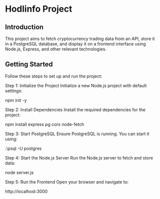 # Hodlinfo Project

## Introduction
This project aims to fetch cryptocurrency trading data from an API, store it in a PostgreSQL database, and display it on a frontend interface using Node.js, Express, and other relevant technologies.

## Getting Started
Follow these steps to set up and run the project:

Step 1: Initialize the Project
Initialize a new Node.js project with default settings:

npm init -y

Step 2: Install Dependencies
Install the required dependencies for the project:

npm install express pg cors node-fetch

Step 3: Start PostgreSQL
Ensure PostgreSQL is running. You can start it using:

.\psql -U postgres

Step 4: Start the Node.js Server
Run the Node.js server to fetch and store data:

node server.js

Step 5: Run the Frontend
Open your browser and navigate to:

http://localhost:3000

